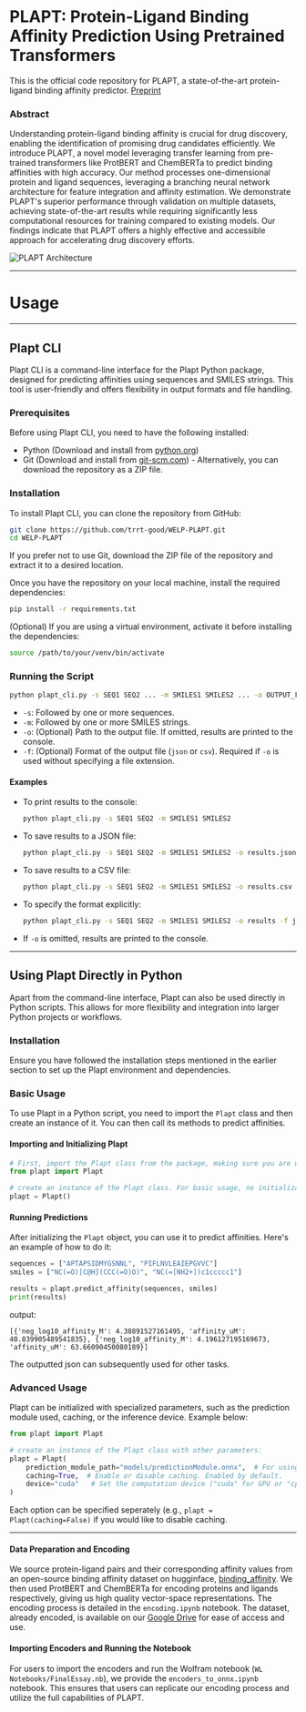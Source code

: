 # **PLAPT: Protein-Ligand Binding Affinity Prediction Using Pretrained Transformers**

This is the official code repository for PLAPT, a state-of-the-art protein-ligand binding affinity predictor. [Preprint](https://doi.org/10.1101/2024.02.08.575577)

### Abstract
Understanding protein-ligand binding affinity is crucial for drug discovery, enabling the identification of promising drug candidates efficiently. We introduce PLAPT, a novel model leveraging transfer learning from pre-trained transformers like ProtBERT and ChemBERTa to predict binding affinities with high accuracy. Our method processes one-dimensional protein and ligand sequences, leveraging a branching neural network architecture for feature integration and affinity estimation. We demonstrate PLAPT's superior performance through validation on multiple datasets, achieving state-of-the-art results while requiring significantly less computational resources for training compared to existing models. Our findings indicate that PLAPT offers a highly effective and accessible approach for accelerating drug discovery efforts.

![PLAPT Architecture](https://github.com/trrt-good/WELP-PLAPT/blob/main/Diagrams/PLAPT.png)

---
# Usage
---
## Plapt CLI

Plapt CLI is a command-line interface for the Plapt Python package, designed for predicting affinities using sequences and SMILES strings. This tool is user-friendly and offers flexibility in output formats and file handling.

### Prerequisites

Before using Plapt CLI, you need to have the following installed:
- Python (Download and install from [python.org](https://www.python.org/))
- Git (Download and install from [git-scm.com](https://git-scm.com/)) - Alternatively, you can download the repository as a ZIP file.

### Installation

To install Plapt CLI, you can clone the repository from GitHub:

```bash
git clone https://github.com/trrt-good/WELP-PLAPT.git
cd WELP-PLAPT
```

If you prefer not to use Git, download the ZIP file of the repository and extract it to a desired location.

Once you have the repository on your local machine, install the required dependencies:

```bash
pip install -r requirements.txt
```

(Optional) If you are using a virtual environment, activate it before installing the dependencies:

```bash
source /path/to/your/venv/bin/activate
```

### Running the Script

```bash
python plapt_cli.py -s SEQ1 SEQ2 ... -m SMILES1 SMILES2 ... -o OUTPUT_FILE -f FORMAT
```

- `-s`: Followed by one or more sequences.
- `-m`: Followed by one or more SMILES strings.
- `-o`: (Optional) Path to the output file. If omitted, results are printed to the console.
- `-f`: (Optional) Format of the output file (`json` or `csv`). Required if `-o` is used without specifying a file extension.

#### Examples

- To print results to the console:

  ```bash
  python plapt_cli.py -s SEQ1 SEQ2 -m SMILES1 SMILES2
  ```

- To save results to a JSON file:

  ```bash
  python plapt_cli.py -s SEQ1 SEQ2 -m SMILES1 SMILES2 -o results.json
  ```

- To save results to a CSV file:

  ```bash
  python plapt_cli.py -s SEQ1 SEQ2 -m SMILES1 SMILES2 -o results.csv
  ```

- To specify the format explicitly:

  ```bash
  python plapt_cli.py -s SEQ1 SEQ2 -m SMILES1 SMILES2 -o results -f json
  ```

- If `-o` is omitted, results are printed to the console.

---

## Using Plapt Directly in Python

Apart from the command-line interface, Plapt can also be used directly in Python scripts. This allows for more flexibility and integration into larger Python projects or workflows.

### Installation

Ensure you have followed the installation steps mentioned in the earlier section to set up the Plapt environment and dependencies. 

### Basic Usage

To use Plapt in a Python script, you need to import the `Plapt` class and then create an instance of it. You can then call its methods to predict affinities.

#### Importing and Initializing Plapt

``` python
# First, import the Plapt class from the package, making sure you are working in the same directory as the plapt.py file:
from plapt import Plapt

# create an instance of the Plapt class. For basic usage, no initialization parameters are needed:
plapt = Plapt()
```

#### Running Predictions
After initializing the `Plapt` object, you can use it to predict affinities. Here's an example of how to do it:

```python
sequences = ["APTAPSIDMYGSNNL", "PIFLNVLEAIEPGVVC"]
smiles = ["NC(=O)[C@H](CCC(=O)O)", "NC(=[NH2+])c1ccccc1"]

results = plapt.predict_affinity(sequences, smiles)
print(results)
```
output:
```
[{'neg_log10_affinity_M': 4.38891527161495, 'affinity_uM': 40.839905489541835}, {'neg_log10_affinity_M': 4.196127195169673, 'affinity_uM': 63.66090450080189}]
```
The outputted json can subsequently used for other tasks.

### Advanced Usage

Plapt can be initialized with specialized parameters, such as the prediction module used, caching, or the inference device. Example below:
``` python
from plapt import Plapt

# create an instance of the Plapt class with other parameters:
plapt = Plapt(
    prediction_module_path="models/predictionModule.onnx",  # For using a different prediction module. This is set to "models/predictionModule.onnx" by default. 
    caching=True,  # Enable or disable caching. Enabled by default.
    device="cuda"   # Set the computation device ("cuda" for GPU or "cpu" for CPU). If cuda isn't available on your system, it will fallback to "cpu" automatically.
)
```
Each option can be specified seperately (e.g., `plapt = Plapt(caching=False)` if you would like to disable caching. 

---


#### Data Preparation and Encoding
We source protein-ligand pairs and their corresponding affinity values from an open-source binding affinity dataset on hugginface, [binding_affinity](https://huggingface.co/datasets/jglaser/binding_affinity). We then used ProtBERT and ChemBERTa for encoding proteins and ligands respectively, giving us high quality vector-space representations. The encoding process is detailed in the `encoding.ipynb` notebook. The dataset, already encoded, is available on our [Google Drive](https://drive.google.com/drive/folders/1e-ujgHx5bW0JKxSZY5u34As77o4-IIFs?usp=sharing) for ease of access and use.

#### Importing Encoders and Running the Notebook
For users to import the encoders and run the Wolfram notebook (`WL Notebooks/FinalEssay.nb`), we provide the `encoders_to_onnx.ipynb` notebook. This ensures that users can replicate our encoding process and utilize the full capabilities of PLAPT.

